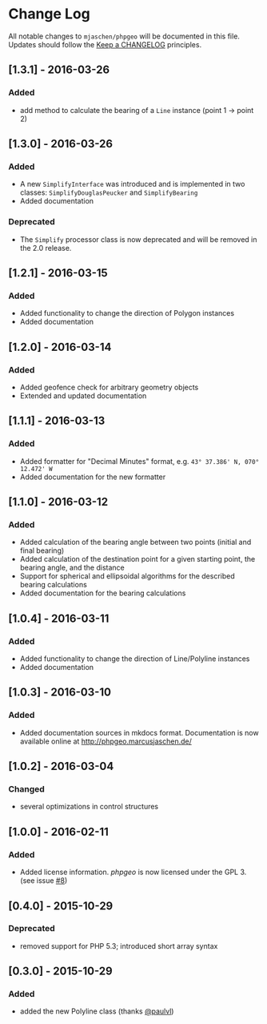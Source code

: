 # Change Log

All notable changes to `mjaschen/phpgeo` will be documented in this file.
Updates should follow the [Keep a CHANGELOG](http://keepachangelog.com/) principles.

## [1.3.1] - 2016-03-26

### Added

* add method to calculate the bearing of a `Line` instance (point 1 -> point 2)

## [1.3.0] - 2016-03-26

### Added

* A new `SimplifyInterface` was introduced and is implemented in two classes:
  `SimplifyDouglasPeucker` and `SimplifyBearing`
* Added documentation

### Deprecated

* The `Simplify` processor class is now deprecated and will be removed in the 
  2.0 release.

## [1.2.1] - 2016-03-15

### Added

* Added functionality to change the direction of Polygon instances
* Added documentation

## [1.2.0] - 2016-03-14

### Added

* Added geofence check for arbitrary geometry objects
* Extended and updated documentation

## [1.1.1] - 2016-03-13

### Added

* Added formatter for "Decimal Minutes" format, e.g. `43° 37.386' N, 070° 12.472' W`
* Added documentation for the new formatter

## [1.1.0] - 2016-03-12

### Added

* Added calculation of the bearing angle between two points (initial and final bearing)
* Added calculation of the destination point for a given starting point, the bearing angle, and the distance
* Support for spherical and ellipsoidal algorithms for the described bearing calculations
* Added documentation for the bearing calculations

## [1.0.4] - 2016-03-11

### Added

* Added functionality to change the direction of Line/Polyline instances
* Added documentation

## [1.0.3] - 2016-03-10

### Added

* Added documentation sources in mkdocs format. Documentation is now available online at http://phpgeo.marcusjaschen.de/

## [1.0.2] - 2016-03-04

### Changed

* several optimizations in control structures

## [1.0.0] - 2016-02-11

### Added

* Added license information. *phpgeo* is now licensed under the GPL 3. (see issue [#8](https://github.com/mjaschen/phpgeo/issues/8))

## [0.4.0] - 2015-10-29

### Deprecated

* removed support for PHP 5.3; introduced short array syntax

## [0.3.0] - 2015-10-29

### Added

* added the new Polyline class (thanks [@paulvl](https://github.com/paulvl))
